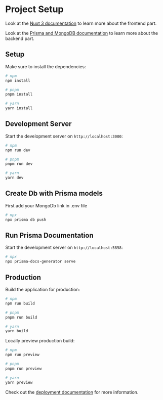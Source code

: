 # Project Setup

Look at the [Nuxt 3 documentation](https://nuxt.com/docs/getting-started/introduction) to learn more about the frontend part.

Look at the [Prisma and MongoDB documentation](https://www.prisma.io/docs/getting-started/setup-prisma/start-from-scratch/mongodb-typescript-mongodb) to learn more about the backend part.

## Setup

Make sure to install the dependencies:

```bash
# npm
npm install

# pnpm
pnpm install

# yarn
yarn install
```

## Development Server

Start the development server on `http://localhost:3000`:

```bash
# npm
npm run dev

# pnpm
pnpm run dev

# yarn
yarn dev
```

## Create Db with Prisma models

First add your MongoDb link in .env file

```bash
# npx
npx prisma db push
```

## Run Prisma Documentation

Start the development server on `http://localhost:5858`:

```bash
# npx
npx prisma-docs-generator serve
```

## Production

Build the application for production:

```bash
# npm
npm run build

# pnpm
pnpm run build

# yarn
yarn build
```

Locally preview production build:

```bash
# npm
npm run preview

# pnpm
pnpm run preview

# yarn
yarn preview
```

Check out the [deployment documentation](https://nuxt.com/docs/getting-started/deployment) for more information.
